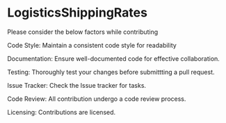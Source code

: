 # LogisticsShippingRates

Please consider the below factors while contributing

Code Style:
Maintain a consistent code style for readability

Documentation:
Ensure well-documented code for effective collaboration.

Testing:
Thoroughly test your changes before submittting a pull request. 

Issue Tracker:
Check the Issue tracker for tasks.

Code Review:
All contribution undergo a code review process.

Licensing:
Contributions are licensed. 

